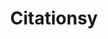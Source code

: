 ---
blog: https://citationsy.com/blog/
facebook: https://facebook.com/Citationsy
logohandle: citationsy
sort: citationsy
title: Citationsy
twitter: https://x.com/Citationsy
website: https://citationsy.com/
---